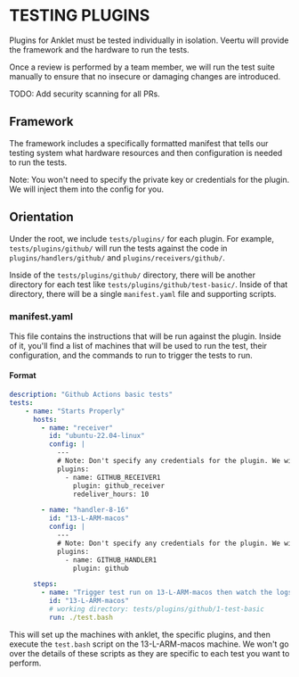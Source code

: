 # TESTING PLUGINS

Plugins for Anklet must be tested individually in isolation. Veertu will provide the framework and the hardware to run the tests.

Once a review is performed by a team member, we will run the test suite manually to ensure that no insecure or damaging changes are introduced.

TODO: Add security scanning for all PRs.

## Framework

The framework includes a specifically formatted manifest that tells our testing system what hardware resources and then configuration is needed to run the tests.

Note: You won't need to specify the private key or credentials for the plugin. We will inject them into the config for you.

## Orientation

Under the root, we include `tests/plugins/` for each plugin. For example, `tests/plugins/github/` will run the tests against the code in `plugins/handlers/github/` and `plugins/receivers/github/`.

Inside of the `tests/plugins/github/` directory, there will be another directory for each test like `tests/plugins/github/test-basic/`. Inside of that directory, there will be a single `manifest.yaml` file and supporting scripts.

### manifest.yaml

This file contains the instructions that will be run against the plugin. Inside of it, you'll find a list of machines that will be used to run the test, their configuration, and the commands to run to trigger the tests to run.

#### Format

```yaml
description: "Github Actions basic tests"
tests:
    - name: "Starts Properly"
      hosts:
        - name: "receiver"
          id: "ubuntu-22.04-linux"
          config: |
            ---
            # Note: Don't specify any credentials for the plugin. We will inject them into the config for you.
            plugins:
              - name: GITHUB_RECEIVER1
                plugin: github_receiver
                redeliver_hours: 10

        - name: "handler-8-16"
          id: "13-L-ARM-macos"
          config: |
            ---
            # Note: Don't specify any credentials for the plugin. We will inject them into the config for you.
            plugins:
              - name: GITHUB_HANDLER1
                plugin: github

      steps:
        - name: "Trigger test run on 13-L-ARM-macos then watch the logs for the expected output"
          id: "13-L-ARM-macos"
          # working directory: tests/plugins/github/1-test-basic
          run: ./test.bash
```

This will set up the machines with anklet, the specific plugins, and then execute the `test.bash` script on the 13-L-ARM-macos machine. We won't go over the details of these scripts as they are specific to each test you want to perform.


